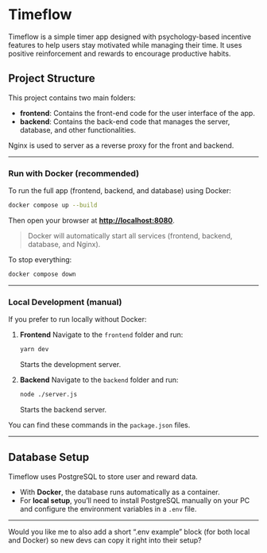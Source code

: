# Timeflow

Timeflow is a simple timer app designed with psychology-based incentive features to help users stay motivated while managing their time. It uses positive reinforcement and rewards to encourage productive habits.

## Project Structure

This project contains two main folders:

* **frontend**: Contains the front-end code for the user interface of the app.
* **backend**: Contains the back-end code that manages the server, database, and other functionalities.

Nginx is used to server as a reverse proxy for the front and backend.

---

### Run with Docker (recommended)

To run the full app (frontend, backend, and database) using Docker:

```bash
docker compose up --build
```

Then open your browser at **[http://localhost:8080](http://localhost:8080)**.

> Docker will automatically start all services (frontend, backend, database, and Nginx).

To stop everything:

```bash
docker compose down
```

---

### Local Development (manual)

If you prefer to run locally without Docker:

1. **Frontend**
   Navigate to the `frontend` folder and run:

   ```bash
   yarn dev
   ```

   Starts the development server.

2. **Backend**
   Navigate to the `backend` folder and run:

   ```bash
   node ./server.js
   ```

   Starts the backend server.

You can find these commands in the `package.json` files.

---

## Database Setup

Timeflow uses PostgreSQL to store user and reward data.

* With **Docker**, the database runs automatically as a container.
* For **local setup**, you’ll need to install PostgreSQL manually on your PC and configure the environment variables in a `.env` file.

---

Would you like me to also add a short “.env example” block (for both local and Docker) so new devs can copy it right into their setup?
